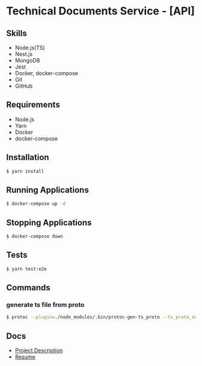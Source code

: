 Technical Documents Service - [API]
===

## Skills

- Node.js(TS)
- Nest.js
- MongoDB
- Jest
- Docker, docker-compose
- Git
- GitHub

## Requirements
- Node.js
- Yarn
- Docker
- docker-compose

## Installation

```bash
$ yarn install
```

## Running Applications
```bash
$ docker-compose up -d
```

## Stopping Applications
```bash
$ docker-compose down
```

## Tests
```bash
$ yarn test:e2e
```

## Commands
### generate ts file from proto
```bash
$ protoc --plugin=./node_modules/.bin/protoc-gen-ts_proto --ts_proto_out=./ --ts_proto_opt=nestJs=true ./proto/docs.proto
```

## Docs
- [Project Description](https://www.notion.so/tech-docs-bab0d6f1b22e4328a7aae0e352f264a6?pvs=4)
- [Resume](https://fuschia-salt-be2.notion.site/Junki-Kim-4ba2fd1067e245d09b9b90f9db4dfba3?pvs=4)
